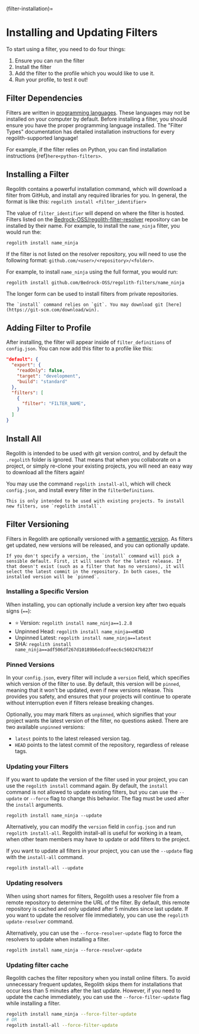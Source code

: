 (filter-installation)=
# Installing and Updating Filters

To start using a filter, you need to do four things:

 1. Ensure you can run the filter
 2. Install the filter
 3. Add the filter to the profile which you would like to use it.
 4. Run your profile, to test it out!

## Filter Dependencies

Filters are written in [programming languages](https://www.wikiwand.com/en/Programming_language). These languages may not be installed on your computer by default. Before installing a filter, you should ensure you have the proper programming language installed. The "Filter Types" documentation has detailed installation instructions for every regolith-supported language!

For example, if the filter relies on Python, you can find installation instructions {ref}`here<python-filters>`.

## Installing a Filter

Regolith contains a powerful installation command, which will download a filter from GitHub, and install any required libraries for you. In general, the format is like this: `regolith install <filter_identifier>`

The value of `filter_identifier` will depend on where the filter is hosted. Filters listed on the [Bedrock-OSS/regolith-filter-resolver](https://github.com/Bedrock-OSS/regolith-filter-resolver/blob/main/resolver.json) repository can be installed by their name. For example, to install the `name_ninja` filter, you would run the:

```
regolith install name_ninja
```
If the filter is not listed on the resolver repository, you will need to use the following format:
`github.com/<user>/<repository>/<folder>`.

For example, to install `name_ninja` using the full format, you would run:

```
regolith install github.com/Bedrock-OSS/regolith-filters/name_ninja
```
The longer form can be used to install filters from private repositories.


```{warning}
The `install` command relies on `git`. You may download git [here](https://git-scm.com/download/win).
```

## Adding Filter to Profile

After installing, the filter will appear inside of `filter_definitions` of `config.json`. You can now add this filter to a profile like this:

```json
"default": {
  "export": {
    "readOnly": false,
    "target": "development",
    "build": "standard"
  },
  "filters": [
    {
      "filter": "FILTER_NAME",
    }
  ]
}
```

## Install All

Regolith is intended to be used with git version control, and by default the `.regolith` folder is ignored. That means that when you collaborate on a project, or simply re-clone your existing projects, you will need an easy way to download all the filters again!

You may use the command `regolith install-all`, which will check `config.json`, and install every filter in the `filterDefinitions`.

```{warning}
This is only intended to be used with existing projects. To install new filters, use `regolith install`.
```

## Filter Versioning

Filters in Regolith are optionally versioned with a [semantic version](https://semver.org/). As filters get updated, new versions will be released, and you can optionally update.

```{warning}
If you don't specify a version, the `install` command will pick a sensible default. First, it will search for the latest release. If that doesn't exist (such as a filter that has no versions), it will select the latest commit in the repository. In both cases, the installed version will be `pinned`.
```

### Installing a Specific Version

When installing, you can optionally include a version key after two  equals signs (`==`):

 - ⭐ Version: `regolith install name_ninja==1.2.8`
 - Unpinned Head: `regolith install name_ninja==HEAD`
 - Unpinned Latest: `regolith install name_ninja==latest`
 - SHA: `regolith install name_ninja==adf506df267d10189b6edcdfeec6c560247b823f`

### Pinned Versions

In your `config.json`, every filter will include a `version` field, which specifies which version of the filter to use. By default, this version will be `pinned`, meaning that it won't be updated, even if new versions release. This provides you safety, and ensures that your projects will continue to operate without interruption even if filters release breaking changes.

Optionally, you may mark filters as `unpinned`, which signifies that your project wants the latest version of the filter, no questions asked. There are two available `unpinned` versions:
 - `latest` points to the latest released version tag.
 - `HEAD` points to the latest commit of the repository, regardless of release tags.

### Updating your Filters

If you want to update the version of the filter used in your project, you can use the `regolith install` command again. By default, the `install` command is not allowed to update existing filters, but you can use the `--update` or `--force` flag to change this behavior. The flag must be used after the `install` arguments.

```
regolith install name_ninja --update
```

Alternatively, you can modify the `version` field in `config.json` and run `regolith install-all`. Regolith install-all is useful for working in a team, when other team members may have to update or add filters to the project.

If you want to update all filters in your project, you can use the `--update` flag with the `install-all` command.

```
regolith install-all --update
```

### Updating resolvers

When using short names for filters, Regolith uses a resolver file from a remote repository to determine the URL of the filter.
By default, this remote repository is cached and only updated after 5 minutes since last update. If you want to update the resolver file immediately, you can use the `regolith update-resolver` command.

Alternatively, you can use the `--force-resolver-update` flag to force the resolvers to update when installing a filter.

```
regolith install name_ninja --force-resolver-update
```

### Updating filter cache

Regolith caches the filter repository when you install online filters. To avoid unnecessary frequent updates, Regolith skips them for installations that occur less than 5 minutes after the last update.
However, if you need to update the cache immediately, you can use the `--force-filter-update` flag while installing a filter.

```bash
regolith install name_ninja --force-filter-update
# OR
regolith install-all --force-filter-update
```